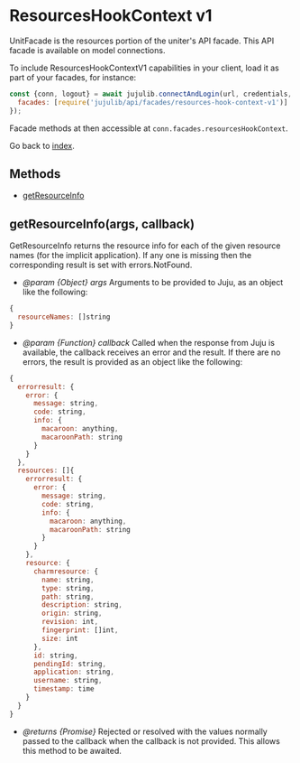 <!---
NOTE: this file has been generated by the doc command in js-libjuju
on Fri 2018/11/16 13:11:58 UTC. Do not manually edit this file.
--->
# ResourcesHookContext v1

UnitFacade is the resources portion of the uniter's API facade.
This API facade is available on model connections.

To include ResourcesHookContextV1 capabilities in your client, load it as
part of your facades, for instance:
```javascript
const {conn, logout} = await jujulib.connectAndLogin(url, credentials, {
  facades: [require('jujulib/api/facades/resources-hook-context-v1')]
});
```
Facade methods at then accessible at `conn.facades.resourcesHookContext`.

Go back to [index](index.md).

## Methods
- [getResourceInfo](#getResourceInfoargs-callback)

## getResourceInfo(args, callback)
GetResourceInfo returns the resource info for each of the given resource
    names (for the implicit application). If any one is missing then the
    corresponding result is set with errors.NotFound.

- *@param {Object} args* Arguments to be provided to Juju, as an object like
  the following:
```javascript
{
  resourceNames: []string
}
```
- *@param {Function} callback* Called when the response from Juju is available,
  the callback receives an error and the result. If there are no errors, the
  result is provided as an object like the following:
```javascript
{
  errorresult: {
    error: {
      message: string,
      code: string,
      info: {
        macaroon: anything,
        macaroonPath: string
      }
    }
  },
  resources: []{
    errorresult: {
      error: {
        message: string,
        code: string,
        info: {
          macaroon: anything,
          macaroonPath: string
        }
      }
    },
    resource: {
      charmresource: {
        name: string,
        type: string,
        path: string,
        description: string,
        origin: string,
        revision: int,
        fingerprint: []int,
        size: int
      },
      id: string,
      pendingId: string,
      application: string,
      username: string,
      timestamp: time
    }
  }
}
```
- *@returns {Promise}* Rejected or resolved with the values normally passed to
  the callback when the callback is not provided.
  This allows this method to be awaited.